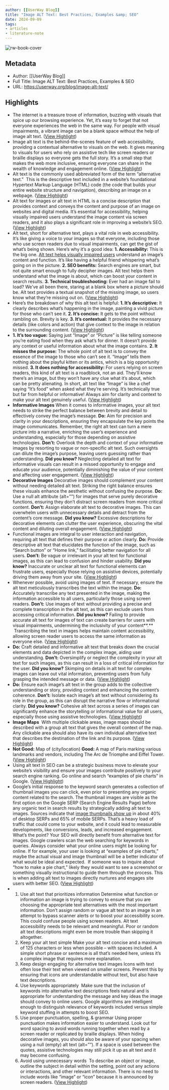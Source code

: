 ```yaml
---
author: [[UserWay Blog]]
title: "Image ALT Text: Best Practices, Examples &amp; SEO"
date: 2024-09-09
tags: 
- articles
- literature-note
---
```

![rw-book-cover](https://userway.org/blog/wp-content/uploads/2022/11/Image-alt-text-best-practices.jpg)

## Metadata
- Author: [[UserWay Blog]]
- Full Title: Image ALT Text: Best Practices, Examples & SEO
- URL: https://userway.org/blog/image-alt-text/

## Highlights
- The internet is a treasure trove of information, buzzing with visuals that spice up our browsing experience. Yet, it’s easy to forget that not everyone experiences the web in the same way. For people with visual impairments, a vibrant image can be a blank space without the help of image alt text. ([View Highlight](https://read.readwise.io/read/01j7az9qgx80grg980fpa8ps4n))
- Image alt text is the behind-the-scenes feature of web accessibility, providing a contextual alternative to visuals on the web. It gives meaning to visuals for users who rely on assistive tech like screen readers or braille displays so everyone gets the full story. It’s a small step that makes the web more inclusive, ensuring everyone can share in the wealth of knowledge and engagement online. ([View Highlight](https://read.readwise.io/read/01j7az9y5msfst4rbw6gbgeecb))
- Alt text is the commonly used abbreviated form of the term “alternative text.”  This is the descriptive text included in a website’s foundational Hypertext Markup Language (HTML) code (the code that builds your entire website structure and navigation), describing an image on a webpage. ([View Highlight](https://read.readwise.io/read/01j7aza1vmsr5bqhegvfnhr8gb))
- Alt text for images or alt text in HTML is a concise description that provides context and conveys the content and purpose of an image on websites and digital media. It’s essential for accessibility, helping visually impaired users understand the image content via screen readers, and it also plays a significant role in improving a website’s SEO. ([View Highlight](https://read.readwise.io/read/01j7azagkj5mb16wq7x14ynfyb))
- Alt text, short for alternative text, plays a vital role in web accessibility. It’s like giving a voice to your images so that everyone, including those who use screen readers due to visual impairments, can get the gist of what’s being shown. Here’s why it’s a good idea:
  **1. Accessibility:** This is the big one. [Alt text helps visually impaired users](https://userway.org/blog/web-accessibility-for-the-visually-impaired/) understand an image’s content and function. It’s like having a helpful friend whispering what’s going on in the picture.
  **2. SEO benefits:** Search engines are smart, but not quite smart enough to fully decipher images. Alt text helps them understand what the image is about, which can boost your content in search results.
  **3. Technical troubleshooting:** Ever had an image fail to load? We’ve all been there, staring at a blank box where a picture should be. Alt text provides a textual snapshot of the missing image, so users know what they’re missing out on. ([View Highlight](https://read.readwise.io/read/01j7azap5jqyxxs0qhn3r2hhf3))
- Here’s the breakdown of why this alt text is helpful:
  **1. It’s descriptive:** It clearly describes what’s happening in the image, painting a vivid picture for those who can’t see it.
  **2. It’s concise:** It gets to the point without rambling on. Brevity is key.
  **3. It’s contextual:** It provides the necessary details (like colors and action) that give context to the image in relation to the surrounding content. ([View Highlight](https://read.readwise.io/read/01j7azb43nx1pm4nzpmbvta6cp))
- **1. It’s too vague:** Saying just “Image” or “Picture” is like telling someone you’re eating food when they ask what’s for dinner. It doesn’t provide any context or useful information about what the image contains.
  **2. It misses the purpose:** The whole point of alt text is to convey the essence of the image to those who can’t see it. “Image” tells them nothing about the playful kitten or its antics, which is a big opportunity missed.
  **3. It does nothing for accessibility:** For users relying on screen readers, this kind of alt text is a roadblock, not an aid. They’ll know there’s an image, but they won’t have any clue what it’s about, which can be pretty alienating.
  In short, alt text like “Image” is like a chef saying “It’s food” when asked what they’re serving. It’s technically true but far from helpful or informative! Always aim for clarity and context to make your alt text genuinely useful. ([View Highlight](https://read.readwise.io/read/01j7azbfqg8mtty41c0xd3etk6))
- **Informative Images**
  When it comes to informative images, your alt text needs to strike the perfect balance between brevity and detail to effectively convey the image’s message.
  **Do:** Aim for precision and clarity in your descriptions, ensuring they encapsulate the key points the image communicates. Remember, the right alt text can turn a mere picture into a narrative, enriching the user’s experience and understanding, especially for those depending on assistive technologies.
  **Don’t:** Overlook the depth and context of your informative images by resorting to vague or non-specific alt text. Such oversights can dilute the image’s purpose, leaving users guessing rather than understanding.
  **Did you know?** Neglecting detailed alt text for informative visuals can result in a missed opportunity to engage and educate your audience, potentially diminishing the value of your content and affecting user engagement. ([View Highlight](https://read.readwise.io/read/01j7azbnakfegzybypxem2n7vz))
- **Decorative Images**
  Decorative images should complement your content without needing detailed alt text. Striking the right balance ensures these visuals enhance the aesthetic without confusing the purpose.
  **Do:** Use a null alt attribute (alt=””) for images that serve purely decorative functions, ensuring they don’t distract screen readers from more critical content.
  **Don’t:** Assign elaborate alt text to decorative images. This can overwhelm users with unnecessary details and detract from the content’s core message.
  **Did you know?** Excessive descriptions for decorative elements can clutter the user experience, obscuring the vital content and diluting overall engagement. ([View Highlight](https://read.readwise.io/read/01j7azbtbag82wn9pdckc0rjeg))
- Functional images are integral to user interaction and navigation, requiring alt text that defines their purpose or action clearly.
  **Do:** Provide descriptive alt text that elucidates the function of the image, such as “Search button” or “Home link,” facilitating better navigation for all users.
  **Don’t:** Be vague or irrelevant in your alt text for functional images, as this can lead to confusion and hinder usability.
  **Did you know?** Inaccurate or unclear alt text for functional elements can frustrate users, especially those relying on assistive devices, potentially driving them away from your site. ([View Highlight](https://read.readwise.io/read/01j7azc4nxj9rdz8wp4504520m))
- Whenever possible, avoid using images of text. If necessary, ensure the alt text meticulously transcribes the text within the image.
  **Do:** Accurately transcribe any text presented in the image, making the information accessible to all users, particularly those using screen readers.
  **Don’t:** Use images of text without providing a precise and complete transcription in the alt text, as this can exclude users from accessing critical information.
  **Did you know?** Failing to provide accurate alt text for images of text can create barriers for users with visual impairments, undermining the inclusivity of your content**.**  Transcribing the text in images helps maintain content accessibility, allowing screen reader users to access the same information as everyone else. ([View Highlight](https://read.readwise.io/read/01j7azc9feeqp19tetp0vnf5fm))
- **Do:** Craft detailed and informative alt text that breaks down the crucial elements and data depicted in the complex image, aiding user understanding.
  **Don’t:** Oversimplify or neglect the complexity in your alt text for such images, as this can result in a loss of critical information for the user.
  **Did you know?** Skimping on details in alt text for complex images can leave out vital information, preventing users from fully grasping the intended message or data. ([View Highlight](https://read.readwise.io/read/01j7azcjmyfrd77g462cfbyr3n))
- **Do:** Ensure each image’s alt text in the group adds to the collective understanding or story, providing context and enhancing the content’s coherence.
  **Don’t:** Isolate each image’s alt text without considering its role in the group, as this can disrupt the narrative flow or informational clarity.
  **Did you know?** Cohesive alt text across a series of images can significantly enhance the storytelling or informational value for all users, especially those using assistive technologies. ([View Highlight](https://read.readwise.io/read/01j7azct9rj79qp2tm5wdsz5q3))
- **Image Maps** 
  With multiple clickable areas, image maps should be described with a group alt text that gives the overall context of the map. Any clickable area should also have its own individual alternative text that describes the destination of the link and its purpose. ([View Highlight](https://read.readwise.io/read/01j7azd5k1rs1fffbf51frzccx))
- **Not Good:** Map of (city/location)
  **Good:** A map of Paris marking various landmarks and vendors, including The Arc de Triomphe and Eiffel Tower. ([View Highlight](https://read.readwise.io/read/01j7azdartr2kaxvys8apv4whn))
- Using alt text in SEO can be a strategic business move to elevate your website’s visibility and ensure your images contribute positively to your search engine ranking.
  Go online and search “examples of pie charts” in Google. ([View Highlight](https://read.readwise.io/read/01j7azdfj5fbtzrmbvhnt0at9r))
- Google’s initial response to the keyword search generates a collection of thumbnail images you can click, even prior to presenting any organic content related to the search. The thumbnail images are visible as the first option on the Google SERP (Search Engine Results Page) before any organic text in search results by strategically adding alt text to images. Sources indicate that [image thumbnails show up](https://brodieclark.com/google-image-thumbnails/#:~:text=History%20of%20Image%20Thumbnails%20in%20Google%20Search,-Image%20thumbnails%20have&text=According%20to%20Rank%20Ranger%2C%20image,and%2065%25%20of%20mobile%20SERPs.) in about 40% of desktop SERPs and 65% of mobile SERPs. That’s a heavy load of traffic that could come to your website, and it could lead to measurable developments, like conversions, leads, and increased engagement. 
  What’s the point? Your SEO will directly benefit from alternative text for images. Google crawlers scan the web searching for keywords in queries. Always consider what your online users might be looking for online. If for example, your user is looking at “examples of pie charts,” maybe the actual visual and image thumbnail will be a better indicator of what would be ideal and expected. 
  If someone was to inquire about “how to make a pie chart,” likely they would want to see a screenshot or something visually instructional to guide them through the process. This is when adding alt text to images directly nurtures and engages site users with better SEO. ([View Highlight](https://read.readwise.io/read/01j7azdp9apq58f5xknctgyptf))
- 1. Use alt text that prioritizes information
  Determine what function or information an image is trying to convey to ensure that you are choosing the appropriate text alternatives with the most important information. 
  Don’t assign random or vague alt text to an image in an attempt to bypass scanner alerts or to boost your accessibility score. This could confuse people using screen readers. Alt text accessibility needs to be relevant and meaningful. Poor or random alt text descriptions might even be more trouble than skipping it altogether.
  2. Keep your alt text simple
  Make your alt text concise and a maximum of 125 characters or less when possible – with spaces included. A simple short phrase or sentence is all that’s needed here, unless it’s a complex image that requires more explanation.
  3. Keep design engaging for alternative text images
  Icons with text often lose their text when viewed on smaller screens. Prevent this by ensuring that icons are understandable without text, but also have text descriptions.
  4. Use keywords appropriately 
  Make sure that the inclusion of keywords into alternative text descriptions feels natural and is appropriate for understanding the message and key ideas the image should convey to online users. Google algorithms are intelligent enough to distinguish relevance of keywords included versus simple keyword stuffing in attempts to boost SEO. 
  5. Use proper punctuation, spelling, & grammar
  Using proper punctuation makes information easier to understand. Look out for word spacing to avoid words running together when read by a screen reader or replicated by braille displays. When hiding decorative images, you should also be aware of your spacing when using a null (empty) alt text (alt=”“). If a space is used between the quotes, assistive technologies may still pick it up as alt text and it may become confusing.
  6. Avoid using unnecessary words 
  To describe an object or image, outline the subject in detail within the setting, point out any actions or interactions, and other relevant information. There is no need to include words like “image” or “icon” because it is announced by screen readers. ([View Highlight](https://read.readwise.io/read/01j7azdy98zewj2bybw9nzjrgx))
